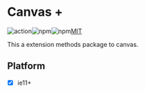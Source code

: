 # Canvas +

![action](https://img.shields.io/github/actions/workflow/status/White-Dews/canvas-plus/ci.yml)![npm](https://img.shields.io/npm/dw/@3r/canvas-plus)![npm](https://img.shields.io/npm/v/@3r/canvas-plus)[MIT](https://img.shields.io/npm/l/@3r/tool)

This a extension methods package to canvas.

## Platform

- [x] ie11+
